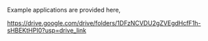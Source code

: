 Example applications are provided here,

https://drive.google.com/drive/folders/1DFzNCVDU2gZVEgdHcfF1h-sHBEKtHPI0?usp=drive_link
